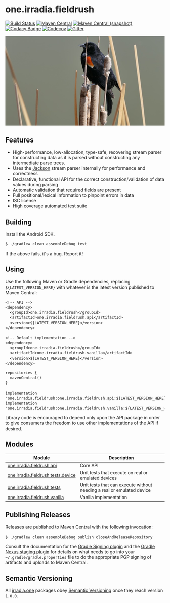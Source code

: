 one.irradia.fieldrush
===

[![Build Status](https://img.shields.io/travis/irradia/one.irradia.fieldrush.svg?style=flat-square)](https://travis-ci.org/irradia/one.irradia.fieldrush)
[![Maven Central](https://img.shields.io/maven-central/v/one.irradia.fieldrush/one.irradia.fieldrush.api.svg?style=flat-square)](http://search.maven.org/#search%7Cga%7C1%7Cg%3A%22one.irradia.fieldrush%22)
[![Maven Central (snapshot)](https://img.shields.io/nexus/s/https/oss.sonatype.org/one.irradia.fieldrush/one.irradia.fieldrush.api.svg?style=flat-square)](https://oss.sonatype.org/content/repositories/snapshots/one.irradia.fieldrush/)
[![Codacy Badge](https://img.shields.io/codacy/grade/a3e668a39b864af3ade820e5e637778b.svg?style=flat-square)](https://www.codacy.com/app/github_79/one.irradia.fieldrush?utm_source=github.com&amp;utm_medium=referral&amp;utm_content=irradia/one.irradia.fieldrush&amp;utm_campaign=Badge_Grade)
[![Codecov](https://img.shields.io/codecov/c/github/irradia/one.irradia.fieldrush.svg?style=flat-square)](https://codecov.io/gh/irradia/one.irradia.fieldrush)
[![Gitter](https://badges.gitter.im/irradia-org/community.svg)](https://gitter.im/irradia-org/community?utm_source=badge&utm_medium=badge&utm_campaign=pr-badge)

![fieldrush](./src/site/resources/fieldrush.jpg?raw=true)

## Features

* High-performance, low-allocation, type-safe, recovering stream parser for constructing data as it
  is parsed without constructing any intermediate parse trees.
* Uses the [Jackson](https://github.com/FasterXML/jackson) stream parser internally for performance and correctness
* Declarative, functional API for the correct construction/validation of data values during parsing
* Automatic validation that required fields are present
* Full positional/lexical information to pinpoint errors in data
* ISC license
* High coverage automated test suite

## Building

Install the Android SDK.

```
$ ./gradlew clean assembleDebug test
```

If the above fails, it's a bug. Report it!

## Using

Use the following Maven or Gradle dependencies, replacing `${LATEST_VERSION_HERE}` with
whatever is the latest version published to Maven Central:

```
<!-- API -->
<dependency>
  <groupId>one.irradia.fieldrush</groupId>
  <artifactId>one.irradia.fieldrush.api</artifactId>
  <version>${LATEST_VERSION_HERE}</version>
</dependency>

<!-- Default implementation -->
<dependency>
  <groupId>one.irradia.fieldrush</groupId>
  <artifactId>one.irradia.fieldrush.vanilla</artifactId>
  <version>${LATEST_VERSION_HERE}</version>
</dependency>
```

```
repositories {
  mavenCentral()
}

implementation "one.irradia.fieldrush:one.irradia.fieldrush.api:${LATEST_VERSION_HERE}"
implementation "one.irradia.fieldrush:one.irradia.fieldrush.vanilla:${LATEST_VERSION_HERE}"
```

Library code is encouraged to depend only upon the API package in order to give consumers
the freedom to use other implementations of the API if desired.

## Modules

|Module|Description|
|------|-----------|
| [one.irradia.fieldrush.api](https://github.com/irradia/one.irradia.fieldrush/tree/develop/one.irradia.fieldrush.api) | Core API
| [one.irradia.fieldrush.tests.device](https://github.com/irradia/one.irradia.fieldrush/tree/develop/one.irradia.fieldrush.tests.device) | Unit tests that execute on real or emulated devices
| [one.irradia.fieldrush.tests](https://github.com/irradia/one.irradia.fieldrush/tree/develop/one.irradia.fieldrush.tests) | Unit tests that can execute without needing a real or emulated device
| [one.irradia.fieldrush.vanilla](https://github.com/irradia/one.irradia.fieldrush/tree/develop/one.irradia.fieldrush.vanilla) | Vanilla implementation

## Publishing Releases

Releases are published to Maven Central with the following invocation:

```
$ ./gradlew clean assembleDebug publish closeAndReleaseRepository
```

Consult the documentation for the [Gradle Signing plugin](https://docs.gradle.org/current/userguide/signing_plugin.html)
and the [Gradle Nexus staging plugin](https://github.com/Codearte/gradle-nexus-staging-plugin/) for
details on what needs to go into your `~/.gradle/gradle.properties` file to do the appropriate
PGP signing of artifacts and uploads to Maven Central.

## Semantic Versioning

All [irradia.one](https://www.irradia.one) packages obey [Semantic Versioning](https://www.semver.org)
once they reach version `1.0.0`.
